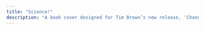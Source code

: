 ```yaml
---
title: "Science!"
description: "A book cover designed for Tim Brown’s new release, ‘Change’"
---
```

